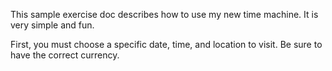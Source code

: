 This sample exercise doc describes how to use my new time machine. It is very simple and fun.

First, you must choose a specific date, time, and location to visit. Be sure to have the correct currency.
